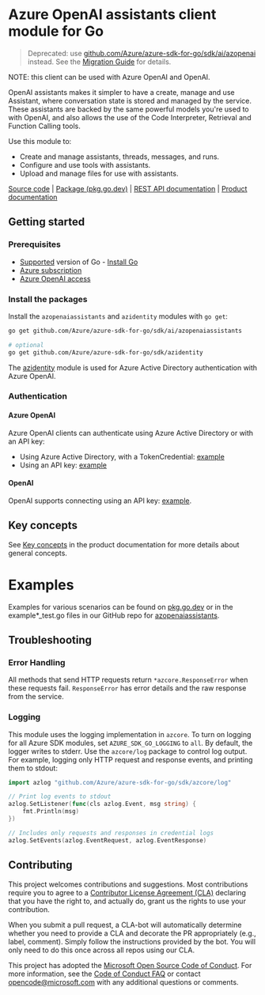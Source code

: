 # Azure OpenAI assistants client module for Go

> Deprecated: use [github.com/Azure/azure-sdk-for-go/sdk/ai/azopenai](https://pkg.go.dev/github.com/Azure/azure-sdk-for-go/sdk/ai/azopenai) instead. See the [Migration Guide](https://github.com/Azure/azure-sdk-for-go/blob/main/sdk/ai/azopenai/MIGRATION.md) for details.

NOTE: this client can be used with Azure OpenAI and OpenAI.

OpenAI assistants makes it simpler to have a create, manage and use Assistant, where conversation state is stored and managed by the service.  These assistants are backed by the same powerful models you're used to with OpenAI, and also allows the use of the Code Interpreter, Retrieval and Function Calling tools.

Use this module to:

- Create and manage assistants, threads, messages, and runs.
- Configure and use tools with assistants.
- Upload and manage files for use with assistants.

[Source code][azopenaiassistants_repo] | [Package (pkg.go.dev)][azopenaiassistants_pkg_go] | [REST API documentation][openai_rest_docs] | [Product documentation][openai_docs]

## Getting started

### Prerequisites

* [Supported](https://aka.ms/azsdk/go/supported-versions) version of Go  - [Install Go](https://go.dev/doc/install)
* [Azure subscription][azure_sub]
* [Azure OpenAI access][azure_openai_access]

### Install the packages

Install the `azopenaiassistants` and `azidentity` modules with `go get`:

```bash
go get github.com/Azure/azure-sdk-for-go/sdk/ai/azopenaiassistants

# optional
go get github.com/Azure/azure-sdk-for-go/sdk/azidentity
```

The [azidentity][azure_identity] module is used for Azure Active Directory authentication with Azure OpenAI.

### Authentication

#### Azure OpenAI

Azure OpenAI clients can authenticate using Azure Active Directory or with an API key:

* Using Azure Active Directory, with a TokenCredential: [example][azopenaiassistants_example_tokencredential]
* Using an API key: [example][azopenaiassistants_example_keycredential]

#### OpenAI

OpenAI supports connecting using an API key: [example][azopenaiassistants_example_openai].

## Key concepts

See [Key concepts][openai_key_concepts_assistants] in the product documentation for more details about general concepts.

# Examples

Examples for various scenarios can be found on [pkg.go.dev][azopenaiassistants_examples] or in the example*_test.go files in our GitHub repo for [azopenaiassistants][azopenaiassistants_github].

## Troubleshooting

### Error Handling

All methods that send HTTP requests return `*azcore.ResponseError` when these requests fail. `ResponseError` has error details and the raw response from the service.

### Logging

This module uses the logging implementation in `azcore`. To turn on logging for all Azure SDK modules, set `AZURE_SDK_GO_LOGGING` to `all`. By default, the logger writes to stderr. Use the `azcore/log` package to control log output. For example, logging only HTTP request and response events, and printing them to stdout:

```go
import azlog "github.com/Azure/azure-sdk-for-go/sdk/azcore/log"

// Print log events to stdout
azlog.SetListener(func(cls azlog.Event, msg string) {
	fmt.Println(msg)
})

// Includes only requests and responses in credential logs
azlog.SetEvents(azlog.EventRequest, azlog.EventResponse)
```

## Contributing

This project welcomes contributions and suggestions. Most contributions require you to agree to a [Contributor License Agreement (CLA)][cla] declaring that you have the right to, and actually do, grant us the rights to use your contribution.

When you submit a pull request, a CLA-bot will automatically determine whether you need to provide a CLA and decorate
the PR appropriately (e.g., label, comment). Simply follow the instructions provided by the bot. You will only need to
do this once across all repos using our CLA.

This project has adopted the [Microsoft Open Source Code of Conduct][coc]. For more information, see
the [Code of Conduct FAQ][coc_faq] or contact [opencode@microsoft.com][coc_contact] with any additional questions or
comments.

<!-- LINKS -->
[azure_openai_access]: https://learn.microsoft.com/azure/cognitive-services/openai/overview#how-do-i-get-access-to-azure-openai
[azopenaiassistants_repo]: https://github.com/Azure/azure-sdk-for-go/tree/main/sdk/ai/azopenaiassistants
[azopenaiassistants_pkg_go]: https://pkg.go.dev/github.com/Azure/azure-sdk-for-go/sdk/ai/azopenaiassistants
[azopenaiassistants_examples]: https://pkg.go.dev/github.com/Azure/azure-sdk-for-go/sdk/ai/azopenaiassistants#pkg-examples
[azopenaiassistants_example_tokencredential]: https://pkg.go.dev/github.com/Azure/azure-sdk-for-go/sdk/ai/azopenaiassistants#example-NewClient
[azopenaiassistants_example_keycredential]: https://pkg.go.dev/github.com/Azure/azure-sdk-for-go/sdk/ai/azopenaiassistants#example-NewClientWithKeyCredential
[azopenaiassistants_example_openai]: https://pkg.go.dev/github.com/Azure/azure-sdk-for-go/sdk/ai/azopenaiassistants#example-NewClientForOpenAI
[azopenaiassistants_github]: https://github.com/Azure/azure-sdk-for-go/blob/main/sdk/ai/azopenaiassistants
[azure_identity]: https://pkg.go.dev/github.com/Azure/azure-sdk-for-go/sdk/azidentity
[azure_sub]: https://azure.microsoft.com/free/
[openai_docs]: https://learn.microsoft.com/azure/cognitive-services/openai
[openai_key_concepts]: https://learn.microsoft.com/azure/cognitive-services/openai/overview#key-concepts
[openai_key_concepts_assistants]: https://platform.openai.com/docs/assistants/overview
[openai_rest_docs]: https://learn.microsoft.com/azure/cognitive-services/openai/reference
[cla]: https://cla.microsoft.com
[coc]: https://opensource.microsoft.com/codeofconduct/
[coc_faq]: https://opensource.microsoft.com/codeofconduct/faq/
[coc_contact]: mailto:opencode@microsoft.com
[azure_openai_quickstart]: https://learn.microsoft.com/azure/cognitive-services/openai/quickstart
